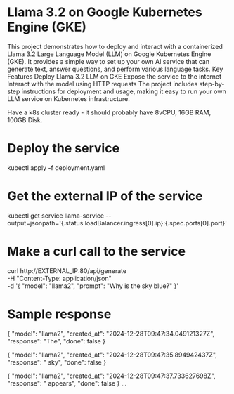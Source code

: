 
# Llama 3.2 on Google Kubernetes Engine (GKE)
This project demonstrates how to deploy and interact with a containerized Llama 3.2 Large Language Model (LLM) on Google Kubernetes Engine (GKE). It provides a simple way to set up your own AI service that can generate text, answer questions, and perform various language tasks.
Key Features
Deploy Llama 3.2 LLM on GKE
Expose the service to the internet
Interact with the model using HTTP requests
The project includes step-by-step instructions for deployment and usage, making it easy to run your own LLM service on Kubernetes infrastructure.

Have a k8s cluster ready - it should probably have 8vCPU, 16GB RAM, 100GB Disk.

# Deploy the service
kubectl apply -f deployment.yaml

# Get the external IP of the service
kubectl get service llama-service --output=jsonpath='{.status.loadBalancer.ingress[0].ip}:{.spec.ports[0].port}'

# Make a curl call to the service
curl http://EXTERNAL_IP:80/api/generate \
  -H "Content-Type: application/json" \
  -d '{
    "model": "llama2",
    "prompt": "Why is the sky blue?"
  }'

# Sample response
{
  "model": "llama2",
  "created_at": "2024-12-28T09:47:34.049121327Z",
  "response": "The",
  "done": false
}

{
  "model": "llama2",
  "created_at": "2024-12-28T09:47:35.894942437Z",
  "response": " sky",
  "done": false
}

{
  "model": "llama2",
  "created_at": "2024-12-28T09:47:37.733627698Z",
  "response": " appears",
  "done": false
}
...
